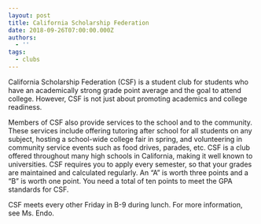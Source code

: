 ```yaml
---
layout: post
title: California Scholarship Federation
date: 2018-09-26T07:00:00.000Z
authors:
  - ''
tags:
  - clubs
---
```

California Scholarship Federation (CSF) is a student club for students who have an academically strong grade point average and the goal to attend college. However, CSF is not just about promoting academics and college readiness.

Members of CSF also provide services to the school and to the community. These services include offering tutoring after school for all students on any subject, hosting a school-wide college fair in spring, and volunteering in community service events such as food drives, parades, etc. CSF is a club offered throughout many high schools in California, making it well known to universities. CSF requires you to apply every semester, so that your grades are maintained and calculated regularly. An “A” is worth three points and a “B” is worth one point. You need a total of ten points to meet the GPA standards for CSF.

CSF meets every other Friday in B-9 during lunch. For more information, see Ms. Endo.
